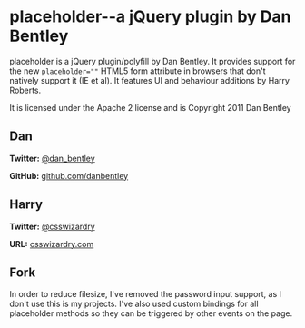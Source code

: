 # placeholder--a jQuery plugin by Dan Bentley

placeholder is a jQuery plugin/polyfill by Dan Bentley. It provides support for the new `placeholder=""` HTML5 form attribute in browsers that don't natively support it (IE et al).
It features UI and behaviour additions by Harry Roberts.

It is licensed under the Apache 2 license and is Copyright 2011 Dan Bentley

## Dan
**Twitter:** [@dan_bentley](http://twitter.com/dan_bentley)

**GitHub:** [github.com/danbentley](https://github.com/danbentley)
	
## Harry
**Twitter:**	[@csswizardry](http://twitter.com/csswizardry)

**URL:**		[csswizardry.com](http://csswizardry.com/)
	
## Fork
In order to reduce filesize, I've removed the password input support, as I don't use this is my projects. I've also used custom bindings for all placeholder methods so they can be triggered by other events on the page.